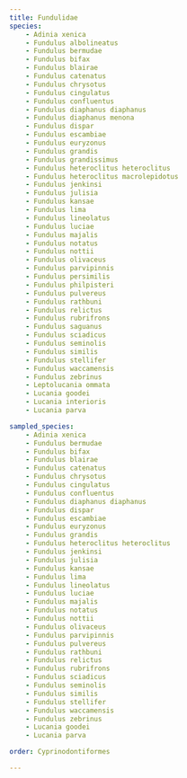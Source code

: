 ```yaml
---
title: Fundulidae
species:
    - Adinia xenica
    - Fundulus albolineatus
    - Fundulus bermudae
    - Fundulus bifax
    - Fundulus blairae
    - Fundulus catenatus
    - Fundulus chrysotus
    - Fundulus cingulatus
    - Fundulus confluentus
    - Fundulus diaphanus diaphanus
    - Fundulus diaphanus menona
    - Fundulus dispar
    - Fundulus escambiae
    - Fundulus euryzonus
    - Fundulus grandis
    - Fundulus grandissimus
    - Fundulus heteroclitus heteroclitus
    - Fundulus heteroclitus macrolepidotus
    - Fundulus jenkinsi
    - Fundulus julisia
    - Fundulus kansae
    - Fundulus lima
    - Fundulus lineolatus
    - Fundulus luciae
    - Fundulus majalis
    - Fundulus notatus
    - Fundulus nottii
    - Fundulus olivaceus
    - Fundulus parvipinnis
    - Fundulus persimilis
    - Fundulus philpisteri
    - Fundulus pulvereus
    - Fundulus rathbuni
    - Fundulus relictus
    - Fundulus rubrifrons
    - Fundulus saguanus
    - Fundulus sciadicus
    - Fundulus seminolis
    - Fundulus similis
    - Fundulus stellifer
    - Fundulus waccamensis
    - Fundulus zebrinus
    - Leptolucania ommata
    - Lucania goodei
    - Lucania interioris
    - Lucania parva

sampled_species:
    - Adinia xenica
    - Fundulus bermudae
    - Fundulus bifax
    - Fundulus blairae
    - Fundulus catenatus
    - Fundulus chrysotus
    - Fundulus cingulatus
    - Fundulus confluentus
    - Fundulus diaphanus diaphanus
    - Fundulus dispar
    - Fundulus escambiae
    - Fundulus euryzonus
    - Fundulus grandis
    - Fundulus heteroclitus heteroclitus
    - Fundulus jenkinsi
    - Fundulus julisia
    - Fundulus kansae
    - Fundulus lima
    - Fundulus lineolatus
    - Fundulus luciae
    - Fundulus majalis
    - Fundulus notatus
    - Fundulus nottii
    - Fundulus olivaceus
    - Fundulus parvipinnis
    - Fundulus pulvereus
    - Fundulus rathbuni
    - Fundulus relictus
    - Fundulus rubrifrons
    - Fundulus sciadicus
    - Fundulus seminolis
    - Fundulus similis
    - Fundulus stellifer
    - Fundulus waccamensis
    - Fundulus zebrinus
    - Lucania goodei
    - Lucania parva

order: Cyprinodontiformes

---
```

